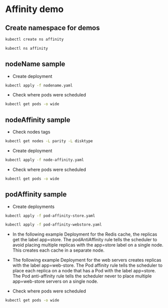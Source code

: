# Affinity demo

## Create namespace for demos

```bash
kubectl create ns affinity

kubectl ns affinity
```

## nodeName sample

- Create deployment

```bash
kubectl apply -f nodename.yaml
```

- Check where pods were scheduled

```bash
kubectl get pods -o wide
```

## nodeAffinity sample

- Check nodes tags

```bash
kubectl get nodes -L parity -L disktype
```

- Create deployment

```bash
kubectl apply -f node-affinity.yaml
```

- Check where pods were scheduled

```bash
kubectl get pods -o wide
```

## podAffinity sample

- Create deployments

```bash
kubectl apply -f pod-affinity-store.yaml

kubectl apply -f pod-affinity-webstore.yaml
```

- In the following example Deployment for the Redis cache, the replicas get the label app=store. The podAntiAffinity rule tells the scheduler to avoid placing multiple replicas with the app=store label on a single node. This creates each cache in a separate node.

- The following example Deployment for the web servers creates replicas with the label app=web-store. The Pod affinity rule tells the scheduler to place each replica on a node that has a Pod with the label app=store. The Pod anti-affinity rule tells the scheduler never to place multiple app=web-store servers on a single node.

- Check where pods were scheduled

```bash
kubectl get pods -o wide
```
